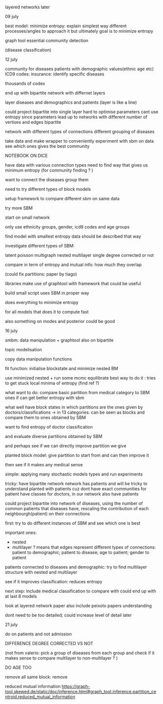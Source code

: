layered networks later


09 july

best model: 
minimize entropy: explain simplest way
different processes/angles to approach it but ultimately goal is to minimize entropy

graph tool essential
community detection

(disease classification)

12 july

community for diseases
patients with demographic values(ethnic age etc)
ICD9 codes: insurance: identify specific diseases

thousands of codes

end up with bipartite network 
with differnet layers

layer diseases and demographics and patients
(layer is like a line)

could project bipartite into single layer
hard to optimise parameters
cant use entropy since parameters lead up to networks with different number of vertises and edges
bipartite 



network with different types of connections
different grouping of diseases


take data and make wrapper to conveniently experiment with sbm on data 
see which ones gives the best community 



NOTEBOOK ON DICE

have data with various connection types
need to find way that gives us minimum entropy 
(for community finding ? )

want to connect the diseases
group them 



need to try different types of block models 

setup framework to compare different sbm on same data

try more SBM

start on small network 

only use ethnicity groups, gender, icd9 codes and age groups

find model with smallest entropy
data should be described that way

investigate different types of SBM:

latent poisson multigraph
nested
multilayer
single
degree corrected or not 

compare in term of entropy
and mutual info: how much they overlap

(could fix partitions: paper by tiago)

libraries make use of graphtool with framework that could be useful 
 

 build small script uses SBM in proper way

 does everything to minimize entropy

 for all models that does it to compute fast


 also something on modes and posterior could be good 



 16 july 


smbm: data manipulation + graphtool 
also on bipartite 

topic modelisation 

copy data manipulation functions

fit function: initialise blockstate and minimize nested BM 

use minimized nested + run some mcmc equilibrate
best way to do it : tries to get stuck local minima of entropy (find ref ?)

what want to do: compare basic partition from medical category to SBM ones
if can get better entropy with sbm

what well have
block states in which partitions are the ones given by doctors/classifications 
-> in 13 categories: can be seen as blocks 
and compare them to ones obtained by SBM

want to find entropy of doctor classification

and evaluate diverse partitions obtained by SBM

and perhaps see if we can directly improve partition we give

planted block model: give partition to start from and can then improve it 

then see if it makes any medical sense

simple: applying many stochastic models types and run experiments

tricky: have bipartite network 
network has patients and will be tricky to understand planted with patients cuz dont have exact communities for patient
have classes for doctors, in our network also have patients 


could project bipartite into network of diseases, using the number of common patients that diseases have, rescaling the contribution of each neighbourgh(patient) on their connections


first: try to do different instances of SBM and see which one is best

important ones:
- nested
- multilayer ? means that edges represent different types of connections: patient to demographic; patient to disease; age to patient; gender to patient


patients connected to diseases and demographic:
try to find multilayer structure with nested and multilayer 

see if it improves classification: reduces entropy 


next step: include medical classification to compare with 
could end up with at last 8 models 



look at layered network paper
also include peixoto papers understanding 

dont need to be too detailed; could increase level of detail later 


21 july 

do on patients and not admission 

DIFFERENCE DEGREE CORRECTED VS NOT 

(not from valerio: pick a group of diseases from each group and check if it makes sense
to  compare multilayer to non-multilayer ? 
)

DO AGE TOO

remove all same block: remove 


reduced mutual information
https://graph-tool.skewed.de/static/doc/inference.html#graph_tool.inference.partition_centroid.reduced_mutual_information


